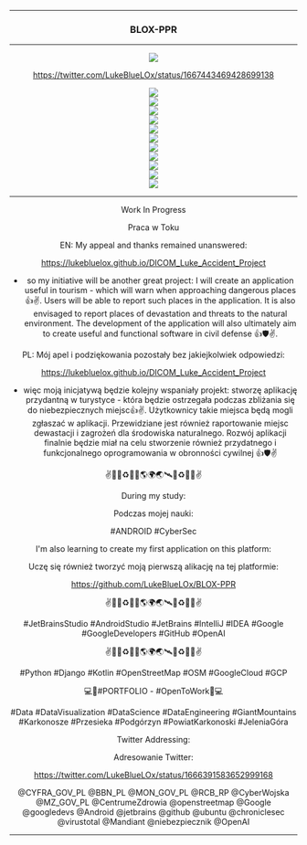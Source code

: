 <hr>

<div align="center">

### BLOX-PPR
  
</div> 

---

<div align="center">  
<img src="app/src/main/ic_launcher-playstore.png" width="" height=""/>
</div>

<div align="center">

https://twitter.com/LukeBlueLOx/status/1667443469428699138

</div> 

<div align="center">  
<img src="https://github.com/LukeBlueLOx/BLOX-PPR/blob/3dc26394a54db7170256aae1c3fa3e35fd354432/Screenshot_20230610-094000_BLOX%20-%20PPR.jpg" width="" height=""/>
</div>

<div align="center">  
<img src="https://github.com/LukeBlueLOx/BLOX-PPR/blob/3dc26394a54db7170256aae1c3fa3e35fd354432/Screenshot_20230610-094146_BLOX%20-%20PPR.jpg" width="" height=""/>
</div>

<div align="center">  
<img src="https://github.com/LukeBlueLOx/BLOX-PPR/blob/3dc26394a54db7170256aae1c3fa3e35fd354432/Screenshot_20230610-094053_BLOX%20-%20PPR.jpg" width="" height=""/>
</div>

<div align="center">  
<img src="https://github.com/LukeBlueLOx/BLOX-PPR/blob/3dc26394a54db7170256aae1c3fa3e35fd354432/Screenshot_20230610-094240_BLOX%20-%20PPR.jpg" width="" height=""/>
</div>

<div align="center">  
<img src="https://github.com/LukeBlueLOx/BLOX-PPR/blob/3dc26394a54db7170256aae1c3fa3e35fd354432/Screenshot_20230610-094339_BLOX%20-%20PPR.jpg" width="" height=""/>
</div>

<div align="center">  
<img src="https://github.com/LukeBlueLOx/BLOX-PPR/blob/3dc26394a54db7170256aae1c3fa3e35fd354432/Screenshot_20230610-094428_BLOX%20-%20PPR.jpg" width="" height=""/>
</div>

<div align="center">  
<img src="https://github.com/LukeBlueLOx/BLOX-PPR/blob/3dc26394a54db7170256aae1c3fa3e35fd354432/Screenshot_20230610-105413_Package%20installer.jpg" width="" height=""/>
</div>

<div align="center">  
<img src="https://github.com/LukeBlueLOx/BLOX-PPR/blob/3dc26394a54db7170256aae1c3fa3e35fd354432/Screenshot_20230610-105426_Package%20installer.jpg" width="" height=""/>
</div>

<div align="center">  
<img src="https://github.com/LukeBlueLOx/BLOX-PPR/blob/3dc26394a54db7170256aae1c3fa3e35fd354432/Screenshot_20230610-105238_Settings.jpg" width="" height=""/>
</div>

<div align="center">  
<img src="https://github.com/LukeBlueLOx/BLOX-PPR/blob/3dc26394a54db7170256aae1c3fa3e35fd354432/Screenshot_20230610-094520_BLOX%20-%20PPR.jpg" width="" height=""/>
</div>

<div align="center">  
<img src="https://github.com/LukeBlueLOx/BLOX-PPR/blob/51ee7b4fc3612e76608901734b19568a0ea66942/Screenshot_20230612-231827_BLOX%20-%20PPR.jpg" width="" height=""/>
</div>

<div align="center">

--- 

<div align="center"> 

Work In Progress

Praca w Toku

EN: My appeal and thanks remained unanswered:

https://lukebluelox.github.io/DICOM_Luke_Accident_Project

- so my initiative will be another great project:
I will create an application useful in tourism - which will warn when approaching dangerous places 👍✌. Users will be able to report such places in the application. It is also envisaged to report places of devastation and threats to the natural environment. The development of the application will also ultimately aim to create useful and functional software in civil defense 👍🛡✌.


PL: Mój apel i podziękowania pozostały bez jakiejkolwiek odpowiedzi:

https://lukebluelox.github.io/DICOM_Luke_Accident_Project

- więc moją inicjatywą będzie kolejny wspaniały projekt:
stworzę aplikację przydantną w turystyce - która będzie ostrzegała podczas zbliżania się do niebezpiecznych miejsc👍✌. Użytkownicy takie miejsca będą mogli zgłaszać w aplikacji. Przewidziane jest również raportowanie miejsc dewastacji i zagrożeń dla środowiska naturalnego. Rozwój aplikacji finalnie będzie miał na celu stworzenie również przydatnego i funkcjonalnego oprogramowania w obronności cywilnej 👍🛡✌

  
✌💙💚♻️🌌🚀🌎🌍🌏🛰🌌♻️💚💙✌

  
During my study:

  
Podczas mojej nauki:

  
#ANDROID #CyberSec

  
I'm also learning to create my first application on this platform:

  
Uczę się również tworzyć moją pierwszą alikację na tej platformie:

  
https://github.com/LukeBlueLOx/BLOX-PPR

  
✌💙💚♻️🌌🚀🌎🌍🌏🛰🌌♻️💚💙✌

#JetBrainsStudio #AndroidStudio #JetBrains #IntelliJ #IDEA #Google #GoogleDevelopers #GitHub #OpenAI

✌💙💚♻️🌌🚀🌎🌍🌏🛰🌌♻️💚💙✌

  
#Python #Django #Kotlin #OpenStreetMap #OSM #GoogleCloud #GCP

  
💻🐍#PORTFOLIO - #OpenToWork🐍💻

  
#Data #DataVisualization #DataScience #DataEngineering #GiantMountains #Karkonosze #Przesieka #Podgórzyn #PowiatKarkonoski #JeleniaGóra


Twitter Addressing:
  
Adresowanie Twitter:
  
https://twitter.com/LukeBlueLOx/status/1666391583652999168

@CYFRA_GOV_PL @BBN_PL @MON_GOV_PL @RCB_RP @CyberWojska @MZ_GOV_PL @CentrumeZdrowia @openstreetmap @Google @googledevs @Android @jetbrains @github @ubuntu @chroniclesec @virustotal @Mandiant @niebezpiecznik @OpenAI
 
</div>

---
